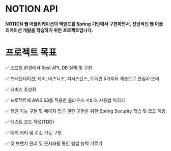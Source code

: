 # NOTION API

#### NOTION 웹 어플리케이션의 백엔드를 Spring 기반에서 구현하면서, 전반적인 웹 어플리케이션 개발을 학습하기 위한 프로젝트입니다.



# 프로젝트 목표

✅ 스프링 환경에서 Rest API, DB 설계 및 구현

✅ 프레젠테이션, 제어, 비즈니스, 퍼시스턴스, 도메인 5가지의 계층으로 관심사 분리

✅ 서비스 추상화

✅ 프로젝트에 AWS S3를 적용한 클라우스 서비스 사용법 익히기

✅ 회원 기능 구현 및 페이지 접근 권한 구현을 위한 Spring Security 학습 및 코드 적용

✅ 테스트 코드 작성(TDD)

✅ 예외 처리 및 로깅 기능 구현

✅ 깃 브랜치 관리 및 문서화를 통한 협업 능력 기르기

